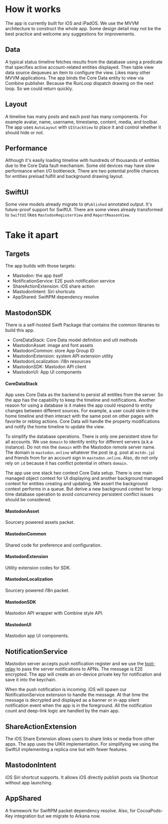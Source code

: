 # How it works
The app is currently built for iOS and iPadOS. We use the MVVM architecture to construct the whole app. Some design detail may not be the best practice and welcome any suggestions for improvements.

## Data
A typical status timeline fetches results from the database using a predicate that specifies active account-related entities displayed. Then table view data source dequeues an item to configure the view. Likes many other MVVM applications. The app binds the Core Data entity to view via Combine publisher. Because the RunLoop dispatch drawing on the next loop. So we could return quickly. 

## Layout
A timeline has many posts and each post has many components. For example avatar, name, username, timestamp, content, media, and toolbar. The app uses `AutoLayout` with `UIStackView` to place it and control whether it should hide or not. 

## Performance
Although it's easily loading timeline with hundreds of thousands of entities due to the Core Data fault mechanism. Some old devices may have slow performance when I/O bottleneck. There are two potential profile chances for entities preload fulfill and background drawing layout. 

## SwiftUI
Some view models already migrate to `@Published` annotated output. It's future-proof support for SwiftUI. There are some views already transformed to `SwiftUI` likes `MastodonRegisterView` and `ReportReasonView`.

# Take it apart 
## Targets
The app builds with those targets:

- Mastodon: the app itself
- NotificationService: E2E push notification service
- ShareActionExtension: iOS share action
- MastodonIntent: Siri shortcuts
- AppShared: SwiftPM dependency resolve


## MastodonSDK
There is a self-hosted Swift Package that contains the common libraries to build this app. 

- CoreDataStack: Core Data model definition and util methods
- MastodonAsset: image and font assets
- MastodonCommon: store App Group ID
- MastodonExtension: system API extension utility
- MastodonLocalization: i18n resources
- MastodonSDK: Mastodon API client
- MastodonUI: App UI components

#### CoreDataStack
App uses Core Data as the backend to persist all entitles from the server. So the app has the capability to keep the timeline and notifications. Another reason for using a database is it makes the app could respond to entity changes between different sources. For example, a user could skim in the home timeline and then interact with the same post on other pages with favorite or reblog actions. Core Data will handle the property modifications and notify the home timeline to update the view.

To simplify the database operations. There is only one persistent store for all accounts. We use `domain` to identify entity for different servers (a.k.a instance). Do not mix the `domain` with the Mastodon remote server name. The domain is `mastodon.online`  whatever the post (e.g. post at `mstdn.jp`) and friends from for an account sign in `mastodon.online`. Also, do not only rely on `id` because it has conflict potential in others `domain`.

The app use one stack two context Core Data setup. There is one main managed object context for UI displaying and another background managed context for entities creating and updating. We assert the background context performs in a queue. But derive a new background context for long-time database operation to avoid concurrency persistent conflict issues should be considered.

#### MastodonAsset
Sourcery powered assets packet.

#### MastodonCommon
Shared code for preference and configuration.

#### MastodonExtension
Utility extension codes for SDK.

#### MastodonLocalization
Sourcery powered i18n packet.

#### MastodonSDK
Mastodon API wrapper with Combine style API.

#### MastodonUI
Mastodon app UI components.

## NotificationService
Mastodon server accepts push notification register and we use the [toot-relay](https://github.com/DagAgren/toot-relay) to pass the server notifications to APNs. The message is E2E encrypted. The app will create an on-device private key for notification and save it into the keychain.

When the push notification is incoming. iOS will spawn our NotificationService extension to handle the message. At that time the message is decrypted and displayed as a banner or in-app silent notification event when the app is in the foreground. All the notification count and deep-link logic are handled by the main app.

## ShareActionExtension
The iOS Share Extension allows users to share links or media from other apps. The app uses the UIKit implementation. For simplifying we using the SwiftUI implementing a replica one but with fewer features.

## MastodonIntent
iOS Siri shortcut supports. It allows iOS directly publish posts via Shortcut without app launching.

## AppShared
A framework for SwiftPM packet dependency resolve. Also, for CocoaPods-Key integration but we migrate to Arkana now.
